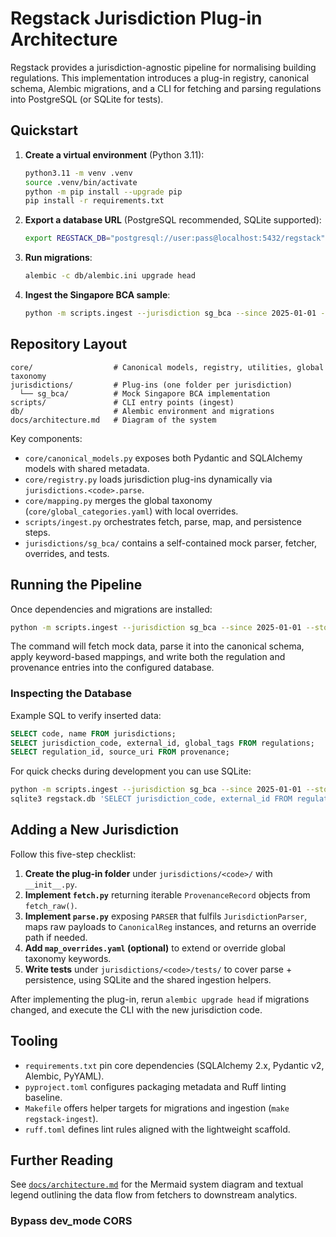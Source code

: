 # Regstack Jurisdiction Plug-in Architecture

Regstack provides a jurisdiction-agnostic pipeline for normalising building regulations. This
implementation introduces a plug-in registry, canonical schema, Alembic migrations, and a CLI for
fetching and parsing regulations into PostgreSQL (or SQLite for tests).

## Quickstart

1. **Create a virtual environment** (Python 3.11):
   ```bash
   python3.11 -m venv .venv
   source .venv/bin/activate
   python -m pip install --upgrade pip
   pip install -r requirements.txt
   ```
2. **Export a database URL** (PostgreSQL recommended, SQLite supported):
   ```bash
   export REGSTACK_DB="postgresql://user:pass@localhost:5432/regstack"
   ```
3. **Run migrations**:
   ```bash
   alembic -c db/alembic.ini upgrade head
   ```
4. **Ingest the Singapore BCA sample**:
   ```bash
   python -m scripts.ingest --jurisdiction sg_bca --since 2025-01-01 --store "$REGSTACK_DB"
   ```

## Repository Layout

```
core/                  # Canonical models, registry, utilities, global taxonomy
jurisdictions/         # Plug-ins (one folder per jurisdiction)
  └── sg_bca/          # Mock Singapore BCA implementation
scripts/               # CLI entry points (ingest)
db/                    # Alembic environment and migrations
docs/architecture.md   # Diagram of the system
```

Key components:
- `core/canonical_models.py` exposes both Pydantic and SQLAlchemy models with shared metadata.
- `core/registry.py` loads jurisdiction plug-ins dynamically via `jurisdictions.<code>.parse`.
- `core/mapping.py` merges the global taxonomy (`core/global_categories.yaml`) with local overrides.
- `scripts/ingest.py` orchestrates fetch, parse, map, and persistence steps.
- `jurisdictions/sg_bca/` contains a self-contained mock parser, fetcher, overrides, and tests.

## Running the Pipeline

Once dependencies and migrations are installed:

```bash
python -m scripts.ingest --jurisdiction sg_bca --since 2025-01-01 --store "$REGSTACK_DB"
```

The command will fetch mock data, parse it into the canonical schema, apply keyword-based mappings,
and write both the regulation and provenance entries into the configured database.

### Inspecting the Database

Example SQL to verify inserted data:

```sql
SELECT code, name FROM jurisdictions;
SELECT jurisdiction_code, external_id, global_tags FROM regulations;
SELECT regulation_id, source_uri FROM provenance;
```

For quick checks during development you can use SQLite:

```bash
python -m scripts.ingest --jurisdiction sg_bca --since 2025-01-01 --store sqlite:///regstack.db
sqlite3 regstack.db 'SELECT jurisdiction_code, external_id FROM regulations;'
```

## Adding a New Jurisdiction

Follow this five-step checklist:

1. **Create the plug-in folder** under `jurisdictions/<code>/` with `__init__.py`.
2. **Implement `fetch.py`** returning iterable `ProvenanceRecord` objects from `fetch_raw()`.
3. **Implement `parse.py`** exposing `PARSER` that fulfils `JurisdictionParser`, maps raw payloads to
   `CanonicalReg` instances, and returns an override path if needed.
4. **Add `map_overrides.yaml` (optional)** to extend or override global taxonomy keywords.
5. **Write tests** under `jurisdictions/<code>/tests/` to cover parse + persistence, using
   SQLite and the shared ingestion helpers.

After implementing the plug-in, rerun `alembic upgrade head` if migrations changed, and execute the
CLI with the new jurisdiction code.

## Tooling

- `requirements.txt` pin core dependencies (SQLAlchemy 2.x, Pydantic v2, Alembic, PyYAML).
- `pyproject.toml` configures packaging metadata and Ruff linting baseline.
- `Makefile` offers helper targets for migrations and ingestion (`make regstack-ingest`).
- `ruff.toml` defines lint rules aligned with the lightweight scaffold.

## Further Reading

See [`docs/architecture.md`](docs/architecture.md) for the Mermaid system diagram and textual
legend outlining the data flow from fetchers to downstream analytics.
### Bypass dev_mode CORS
